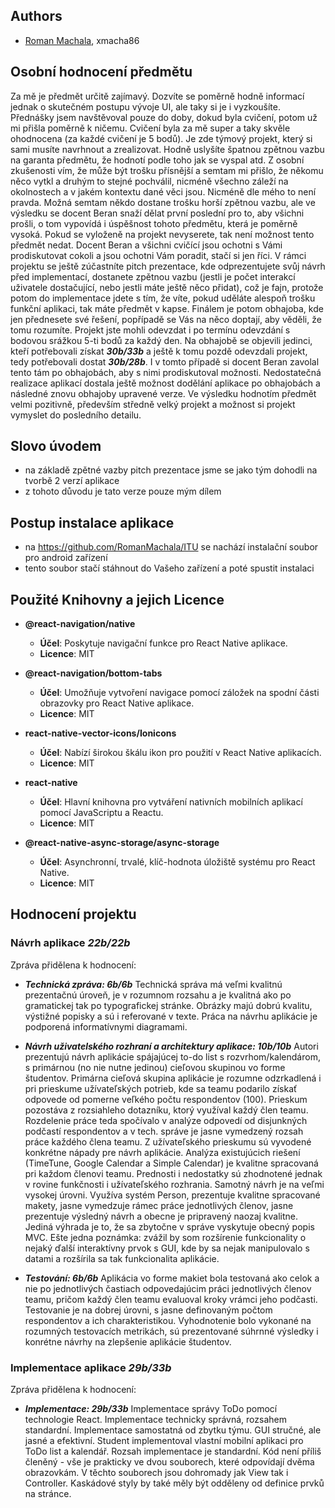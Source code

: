## Authors
- [Roman Machala](https://github.com/RomanMachala), xmacha86
## Osobní hodnocení předmětu
Za mě je předmět určitě zajímavý. Dozvíte se poměrně hodně informací jednak o skutečném postupu vývoje UI, ale taky si je i vyzkoušíte. Přednášky jsem navštěvoval pouze do doby, dokud byla cvičení, potom už mi přišla poměrně k ničemu. Cvičení byla za mě super a taky skvěle ohodnocena (za každé cvičení je 5 bodů). Je zde týmový projekt, který si sami musíte navrhnout a zrealizovat. Hodně uslyšíte špatnou zpětnou vazbu na garanta předmětu, že hodnotí podle toho jak se vyspal atd. Z osobní zkušenosti vím, že může být trošku přísnější a semtam mi přišlo, že někomu něco vytkl a druhým to stejné pochválil, nicméně všechno záleží na okolnostech a v jakém kontextu dané věci jsou. Nicméně dle mého to není pravda. Možná semtam někdo dostane trošku horší zpětnou vazbu, ale ve výsledku se docent Beran snaží dělat první poslední pro to, aby všichni prošli, o tom vypovídá i úspěšnost tohoto předmětu, která je poměrně vysoká. Pokud se vyloženě na projekt nevyserete, tak není možnost tento předmět nedat. Docent Beran a všichni cvičící jsou ochotni s Vámi prodiskutovat cokoli a jsou ochotni Vám poradit, stačí si jen říci. V rámci projektu se ještě zúčastníte pitch prezentace, kde odprezentujete svůj návrh před implementací, dostanete zpětnou vazbu (jestli je počet interakcí uživatele dostačující, nebo jestli máte ještě něco přidat), což je fajn, protože potom do implementace jdete s tím, že víte, pokud uděláte alespoň trošku funkční aplikaci, tak máte předmět v kapse. Finálem je potom obhajoba, kde jen přednesete své řešení, popřípadě se Vás na něco doptají, aby věděli, že tomu rozumíte. Projekt jste mohli odevzdat i po termínu odevzdání s bodovou srážkou 5-ti bodů za každý den. Na obhajobě se objevili jedinci, kteří potřebovali získat ***30b/33b*** a ještě k tomu pozdě odevzdali projekt, tedy potřebovali dostat ***30b/28b***. I v tomto případě si docent Beran zavolal tento tám po obhajobách, aby s nimi prodiskutoval možnosti. Nedostatečná realizace aplikací dostala ještě možnost dodělání aplikace po obhajobách a následné znovu obhajoby upravené verze. Ve výsledku hodnotím předmět velmi pozitivně, především středně velký projekt a možnost si projekt vymyslet do posledního detailu. 
## Slovo úvodem
- na základě zpětné vazby pitch prezentace jsme se jako tým dohodli na tvorbě 2 verzí aplikace
- z tohoto důvodu je tato verze pouze mým dílem
## Postup instalace aplikace
- na https://github.com/RomanMachala/ITU se nachází instalační soubor pro android zařízení
- tento soubor stačí stáhnout do Vašeho zařízení a poté spustit instalaci
## Použité Knihovny a jejich Licence

- **@react-navigation/native**
  - **Účel**: Poskytuje navigační funkce pro React Native aplikace.
  - **Licence**: MIT

- **@react-navigation/bottom-tabs**
  - **Účel**: Umožňuje vytvoření navigace pomocí záložek na spodní části obrazovky pro React Native aplikace.
  - **Licence**: MIT

- **react-native-vector-icons/Ionicons**
  - **Účel**: Nabízí širokou škálu ikon pro použití v React Native aplikacích.
  - **Licence**: MIT

- **react-native**
  - **Účel**: Hlavní knihovna pro vytváření nativních mobilních aplikací pomocí JavaScriptu a Reactu.
  - **Licence**: MIT

- **@react-native-async-storage/async-storage**
  - **Účel**: Asynchronní, trvalé, klíč-hodnota úložiště systému pro React Native.
  - **Licence**: MIT
## Hodnocení projektu 

 ### Návrh aplikace ***22b/22b***
 Zpráva přidělena k hodnocení:
- ***Technická zpráva: 6b/6b***
  Technická správa má veľmi kvalitnú prezentačnú úroveň, je v rozumnom rozsahu a je kvalitná ako po gramatickej tak po         typografickej stránke. Obrázky majú dobrú kvalitu, výstižné popisky a sú i referované v texte. Práca na návrhu aplikácie     je podporená informatívnymi diagramami.

- ***Návrh uživatelského rozhraní a architektury aplikace: 10b/10b***
  Autori prezentujú návrh aplikácie spájajúcej to-do list s rozvrhom/kalendárom, s primárnou (no nie nutne jedinou) cieľovou   skupinou vo forme študentov. Primárna cieľová skupina aplikácie je rozumne odzrkadlená i pri prieskume užívateľských         potrieb, kde sa teamu podarilo získať odpovede od pomerne veľkého počtu respondentov (100). Prieskum pozostáva z             rozsiahleho dotazníku, ktorý využíval každý člen teamu. Rozdelenie práce teda spočívalo v analýze odpovedí od disjunkných    podčastí respondentov a v tech. správe je jasne vymedzený rozsah práce každého člena teamu. Z užívateľského prieskumu sú     vyvodené konkrétne nápady pre návrh aplikácie. Analýza existujúcich riešení (TimeTune, Google Calendar a Simple Calendar)    je kvalitne spracovaná pri každom členovi teamu. Prednosti i nedostatky sú zhodnotené jednak v rovine funkčnosti i           užívateľského rozhrania. Samotný návrh je na veľmi vysokej úrovni. Využíva systém Person, prezentuje kvalitne spracované     makety, jasne vymedzuje rámec práce jednotlivých členov, jasne prezentuje výsledný návrh a obecne je pripravený naozaj       kvalitne. Jediná výhrada je to, že sa zbytočne v správe vyskytuje obecný popis MVC. Ešte jedna poznámka: zvážil by som       rozšírenie funkcionality o nejaký ďalší interaktívny prvok s GUI, kde by sa nejak manipulovalo s datami a rozšírila sa tak   funkcionalita aplikácie.

- ***Testování: 6b/6b***
  Aplikácia vo forme makiet bola testovaná ako celok a nie po jednotlivých častiach odpovedajúcim práci jednotlivých členov    teamu, pričom každý člen teamu evaluoval kroky vrámci jeho podčasti. Testovanie je na dobrej úrovni, s jasne definovaným     počtom respondentov a ich charakteristikou. Vyhodnotenie bolo vykonané na rozumných testovacích metrikách, sú prezentované   súhrnné výsledky i konrétne návrhy na zlepšenie aplikácie študentov.
 ### Implementace aplikace ***29b/33b***
   Zpráva přidělena k hodnocení:
- ***Implementace: 29b/33b***
  Implementace správy ToDo pomocí technologie React. Implementace technicky správná, rozsahem standardní. Implementace         samostatná od zbytku týmu. GUI stručné, ale jasné a efektivní.
  Student implementoval vlastní mobilní aplikaci pro ToDo list a kalendář. Rozsah implementace je standardní. Kód není         příliš členěný - vše je prakticky ve dvou souborech, které odpovídají dvěma obrazovkám. V těchto souborech jsou dohromady    jak View tak i Controller. Kaskádové styly by také měly být odděleny od definice prvků na stránce.

 
